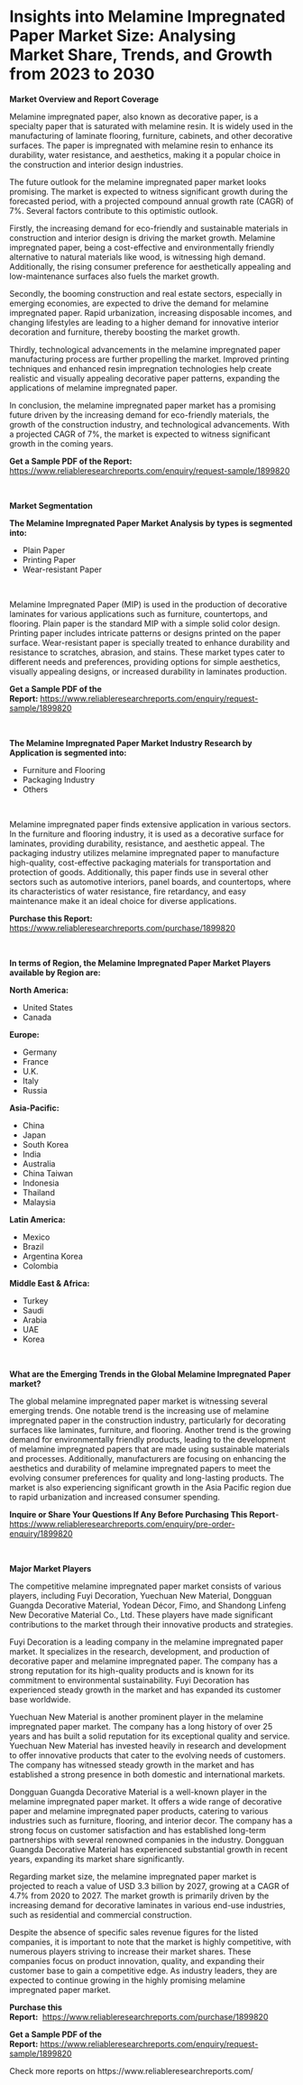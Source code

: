 <p><h1>Insights into Melamine Impregnated Paper Market Size: Analysing Market Share, Trends, and Growth from 2023 to 2030</h1></p><p><strong>Market Overview and Report Coverage</strong></p>
<p><p>Melamine impregnated paper, also known as decorative paper, is a specialty paper that is saturated with melamine resin. It is widely used in the manufacturing of laminate flooring, furniture, cabinets, and other decorative surfaces. The paper is impregnated with melamine resin to enhance its durability, water resistance, and aesthetics, making it a popular choice in the construction and interior design industries.</p><p>The future outlook for the melamine impregnated paper market looks promising. The market is expected to witness significant growth during the forecasted period, with a projected compound annual growth rate (CAGR) of 7%. Several factors contribute to this optimistic outlook.</p><p>Firstly, the increasing demand for eco-friendly and sustainable materials in construction and interior design is driving the market growth. Melamine impregnated paper, being a cost-effective and environmentally friendly alternative to natural materials like wood, is witnessing high demand. Additionally, the rising consumer preference for aesthetically appealing and low-maintenance surfaces also fuels the market growth.</p><p>Secondly, the booming construction and real estate sectors, especially in emerging economies, are expected to drive the demand for melamine impregnated paper. Rapid urbanization, increasing disposable incomes, and changing lifestyles are leading to a higher demand for innovative interior decoration and furniture, thereby boosting the market growth.</p><p>Thirdly, technological advancements in the melamine impregnated paper manufacturing process are further propelling the market. Improved printing techniques and enhanced resin impregnation technologies help create realistic and visually appealing decorative paper patterns, expanding the applications of melamine impregnated paper.</p><p>In conclusion, the melamine impregnated paper market has a promising future driven by the increasing demand for eco-friendly materials, the growth of the construction industry, and technological advancements. With a projected CAGR of 7%, the market is expected to witness significant growth in the coming years.</p></p>
<p><strong>Get a Sample PDF of the Report:</strong> <a href="https://www.reliableresearchreports.com/enquiry/request-sample/1899820">https://www.reliableresearchreports.com/enquiry/request-sample/1899820</a></p>
<p>&nbsp;</p>
<p><strong>Market Segmentation</strong></p>
<p><strong>The Melamine Impregnated Paper Market Analysis by types is segmented into:</strong></p>
<p><ul><li>Plain Paper</li><li>Printing Paper</li><li>Wear-resistant Paper</li></ul></p>
<p>&nbsp;</p>
<p><p>Melamine Impregnated Paper (MIP) is used in the production of decorative laminates for various applications such as furniture, countertops, and flooring. Plain paper is the standard MIP with a simple solid color design. Printing paper includes intricate patterns or designs printed on the paper surface. Wear-resistant paper is specially treated to enhance durability and resistance to scratches, abrasion, and stains. These market types cater to different needs and preferences, providing options for simple aesthetics, visually appealing designs, or increased durability in laminates production.</p></p>
<p><strong>Get a Sample PDF of the Report:</strong>&nbsp;<a href="https://www.reliableresearchreports.com/enquiry/request-sample/1899820">https://www.reliableresearchreports.com/enquiry/request-sample/1899820</a></p>
<p>&nbsp;</p>
<p><strong>The Melamine Impregnated Paper Market Industry Research by Application is segmented into:</strong></p>
<p><ul><li>Furniture and Flooring</li><li>Packaging Industry</li><li>Others</li></ul></p>
<p>&nbsp;</p>
<p><p>Melamine impregnated paper finds extensive application in various sectors. In the furniture and flooring industry, it is used as a decorative surface for laminates, providing durability, resistance, and aesthetic appeal. The packaging industry utilizes melamine impregnated paper to manufacture high-quality, cost-effective packaging materials for transportation and protection of goods. Additionally, this paper finds use in several other sectors such as automotive interiors, panel boards, and countertops, where its characteristics of water resistance, fire retardancy, and easy maintenance make it an ideal choice for diverse applications.</p></p>
<p><strong>Purchase this Report:</strong>&nbsp; <a href="https://www.reliableresearchreports.com/purchase/1899820">https://www.reliableresearchreports.com/purchase/1899820</a></p>
<p>&nbsp;</p>
<p><strong>In terms of Region, the Melamine Impregnated Paper Market Players available by Region are:</strong></p>
<p>
    <p> <strong> North America: </strong>
        <ul>
            <li>United States</li>
            <li>Canada</li>
        </ul>
        </p> 
    <p> <strong> Europe: </strong>
        <ul>
            <li>Germany</li>
            <li>France</li>
            <li>U.K.</li>
            <li>Italy</li>
            <li>Russia</li>
        </ul>
        </p> 
    <p> <strong> Asia-Pacific: </strong>
        <ul>
            <li>China</li>
            <li>Japan</li>
            <li>South Korea</li>
            <li>India</li>
            <li>Australia</li>
            <li>China Taiwan</li>
            <li>Indonesia</li>
            <li>Thailand</li>
            <li>Malaysia</li>
        </ul>
        </p> 
    <p> <strong> Latin America: </strong>
        <ul>
            <li>Mexico</li>
            <li>Brazil</li>
            <li>Argentina Korea</li>
            <li>Colombia</li>
        </ul>
        </p> 
    <p> <strong> Middle East & Africa: </strong>
        <ul>
            <li>Turkey</li>
            <li>Saudi</li>
            <li>Arabia</li>
            <li>UAE</li>
            <li>Korea</li>
        </ul>
    </p>
    </p>
<p>&nbsp;</p>
<p><strong>What are the Emerging Trends in the Global Melamine Impregnated Paper market?</strong></p>
<p><p>The global melamine impregnated paper market is witnessing several emerging trends. One notable trend is the increasing use of melamine impregnated paper in the construction industry, particularly for decorating surfaces like laminates, furniture, and flooring. Another trend is the growing demand for environmentally friendly products, leading to the development of melamine impregnated papers that are made using sustainable materials and processes. Additionally, manufacturers are focusing on enhancing the aesthetics and durability of melamine impregnated papers to meet the evolving consumer preferences for quality and long-lasting products. The market is also experiencing significant growth in the Asia Pacific region due to rapid urbanization and increased consumer spending.</p></p>
<p><strong>Inquire or Share Your Questions If Any Before Purchasing This Report</strong>- <a href="https://www.reliableresearchreports.com/enquiry/pre-order-enquiry/1899820">https://www.reliableresearchreports.com/enquiry/pre-order-enquiry/1899820</a></p>
<p>&nbsp;</p>
<p><strong>Major Market Players</strong></p>
<p><p>The competitive melamine impregnated paper market consists of various players, including Fuyi Decoration, Yuechuan New Material, Dongguan Guangda Decorative Material, Yodean Décor, Fimo, and Shandong Linfeng New Decorative Material Co., Ltd. These players have made significant contributions to the market through their innovative products and strategies.</p><p>Fuyi Decoration is a leading company in the melamine impregnated paper market. It specializes in the research, development, and production of decorative paper and melamine impregnated paper. The company has a strong reputation for its high-quality products and is known for its commitment to environmental sustainability. Fuyi Decoration has experienced steady growth in the market and has expanded its customer base worldwide.</p><p>Yuechuan New Material is another prominent player in the melamine impregnated paper market. The company has a long history of over 25 years and has built a solid reputation for its exceptional quality and service. Yuechuan New Material has invested heavily in research and development to offer innovative products that cater to the evolving needs of customers. The company has witnessed steady growth in the market and has established a strong presence in both domestic and international markets.</p><p>Dongguan Guangda Decorative Material is a well-known player in the melamine impregnated paper market. It offers a wide range of decorative paper and melamine impregnated paper products, catering to various industries such as furniture, flooring, and interior decor. The company has a strong focus on customer satisfaction and has established long-term partnerships with several renowned companies in the industry. Dongguan Guangda Decorative Material has experienced substantial growth in recent years, expanding its market share significantly.</p><p>Regarding market size, the melamine impregnated paper market is projected to reach a value of USD 3.3 billion by 2027, growing at a CAGR of 4.7% from 2020 to 2027. The market growth is primarily driven by the increasing demand for decorative laminates in various end-use industries, such as residential and commercial construction.</p><p>Despite the absence of specific sales revenue figures for the listed companies, it is important to note that the market is highly competitive, with numerous players striving to increase their market shares. These companies focus on product innovation, quality, and expanding their customer base to gain a competitive edge. As industry leaders, they are expected to continue growing in the highly promising melamine impregnated paper market.</p></p>
<p><strong>Purchase this Report:</strong>&nbsp;&nbsp;<a href="https://www.reliableresearchreports.com/purchase/1899820">https://www.reliableresearchreports.com/purchase/1899820</a></p>
<p></p>
<p><strong>Get a Sample PDF of the Report:</strong>&nbsp;<a href="https://www.reliableresearchreports.com/enquiry/request-sample/1899820">https://www.reliableresearchreports.com/enquiry/request-sample/1899820</a></p>
<p>Check more reports on https://www.reliableresearchreports.com/</p>
